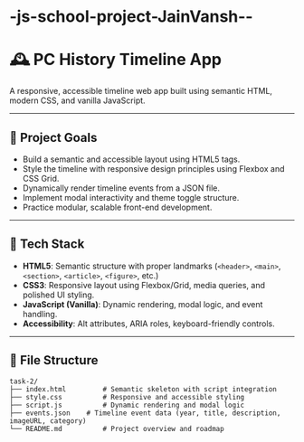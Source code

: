 # -js-school-project-JainVansh--
# 🕰️ PC History Timeline App

A responsive, accessible timeline web app built using semantic HTML, modern CSS, and vanilla JavaScript.

---

## 🎯 Project Goals

- Build a semantic and accessible layout using HTML5 tags.
- Style the timeline with responsive design principles using Flexbox and CSS Grid.
- Dynamically render timeline events from a JSON file.
- Implement modal interactivity and theme toggle structure.
- Practice modular, scalable front-end development.

---

## 🧱 Tech Stack

- **HTML5**: Semantic structure with proper landmarks (`<header>`, `<main>`, `<section>`, `<article>`, `<figure>`, etc.)
- **CSS3**: Responsive layout using Flexbox/Grid, media queries, and polished UI styling.
- **JavaScript (Vanilla)**: Dynamic rendering, modal logic, and event handling.
- **Accessibility**: Alt attributes, ARIA roles, keyboard-friendly controls.

---

## 📁 File Structure

```plaintext
task-2/
├── index.html         # Semantic skeleton with script integration
├── style.css          # Responsive and accessible styling
├── script.js          # Dynamic rendering and modal logic
├── events.json    # Timeline event data (year, title, description, imageURL, category)     
└── README.md          # Project overview and roadmap
